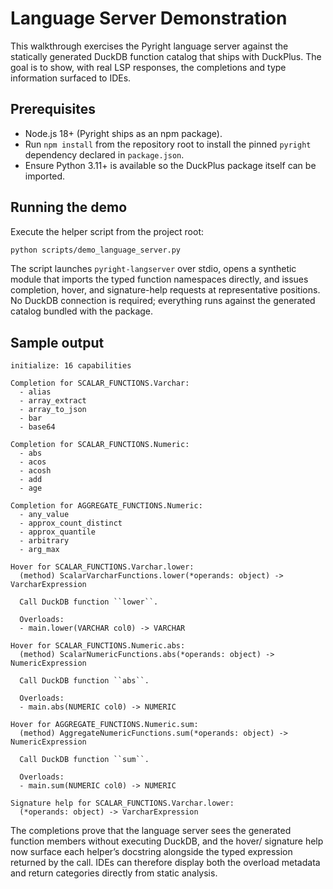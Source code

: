 # Language Server Demonstration

This walkthrough exercises the Pyright language server against the statically generated DuckDB function catalog that ships with DuckPlus. The goal is to show, with real LSP responses, the completions and type information surfaced to IDEs.

## Prerequisites

* Node.js 18+ (Pyright ships as an npm package).
* Run `npm install` from the repository root to install the pinned `pyright` dependency declared in `package.json`.
* Ensure Python 3.11+ is available so the DuckPlus package itself can be imported.

## Running the demo

Execute the helper script from the project root:

```bash
python scripts/demo_language_server.py
```

The script launches `pyright-langserver` over stdio, opens a synthetic module that imports the typed function namespaces directly, and issues completion, hover, and signature-help requests at representative positions. No DuckDB connection is required; everything runs against the generated catalog bundled with the package.

## Sample output

```
initialize: 16 capabilities

Completion for SCALAR_FUNCTIONS.Varchar:
  - alias
  - array_extract
  - array_to_json
  - bar
  - base64

Completion for SCALAR_FUNCTIONS.Numeric:
  - abs
  - acos
  - acosh
  - add
  - age

Completion for AGGREGATE_FUNCTIONS.Numeric:
  - any_value
  - approx_count_distinct
  - approx_quantile
  - arbitrary
  - arg_max

Hover for SCALAR_FUNCTIONS.Varchar.lower:
  (method) ScalarVarcharFunctions.lower(*operands: object) -> VarcharExpression

  Call DuckDB function ``lower``.

  Overloads:
  - main.lower(VARCHAR col0) -> VARCHAR

Hover for SCALAR_FUNCTIONS.Numeric.abs:
  (method) ScalarNumericFunctions.abs(*operands: object) -> NumericExpression

  Call DuckDB function ``abs``.

  Overloads:
  - main.abs(NUMERIC col0) -> NUMERIC

Hover for AGGREGATE_FUNCTIONS.Numeric.sum:
  (method) AggregateNumericFunctions.sum(*operands: object) -> NumericExpression

  Call DuckDB function ``sum``.

  Overloads:
  - main.sum(NUMERIC col0) -> NUMERIC

Signature help for SCALAR_FUNCTIONS.Varchar.lower:
  (*operands: object) -> VarcharExpression
```

The completions prove that the language server sees the generated function members without executing DuckDB, and the hover/
signature help now surface each helper’s docstring alongside the typed expression returned by the call. IDEs can therefore
display both the overload metadata and return categories directly from static analysis.

